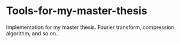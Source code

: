 # Tools-for-my-master-thesis
Implementation for my master thesis. Fourier transform, compression algorithm, and so on..
